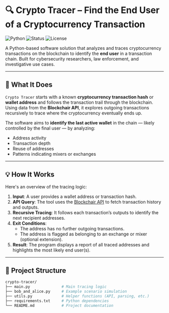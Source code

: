 # 🔍 Crypto Tracer – Find the End User of a Cryptocurrency Transaction

![Python](https://img.shields.io/badge/Python-3.8%2B-blue)
![Status](https://img.shields.io/badge/status-active-brightgreen)
![License](https://img.shields.io/badge/license-MIT-lightgrey)

A Python-based software solution that analyzes and traces cryptocurrency transactions on the blockchain to identify the **end user** in a transaction chain. Built for cybersecurity researchers, law enforcement, and investigative use cases.

---

## 🧠 What It Does

`Crypto Tracer` starts with a known **cryptocurrency transaction hash** or **wallet address** and follows the transaction trail through the blockchain. Using data from the **Blockchair API**, it explores outgoing transactions recursively to trace where the cryptocurrency eventually ends up.

The software aims to **identify the last active wallet** in the chain — likely controlled by the final user — by analyzing:
- Address activity
- Transaction depth
- Reuse of addresses
- Patterns indicating mixers or exchanges

---

## 💡 How It Works

Here's an overview of the tracing logic:

1. **Input**: A user provides a wallet address or transaction hash.
2. **API Query**: The tool uses the [Blockchair API](https://blockchair.com/api/docs) to fetch transaction history and outputs.
3. **Recursive Tracing**: It follows each transaction’s outputs to identify the next recipient addresses.
4. **Exit Conditions**:
   - The address has no further outgoing transactions.
   - The address is flagged as belonging to an exchange or mixer (optional extension).
5. **Result**: The program displays a report of all traced addresses and highlights the most likely end user(s).

---

## 📁 Project Structure

```bash
crypto-tracer/
├── main.py              # Main tracing logic
├── bob_and_alice.py     # Example scenario simulation
├── utils.py             # Helper functions (API, parsing, etc.)
├── requirements.txt     # Python dependencies
└── README.md            # Project documentation
